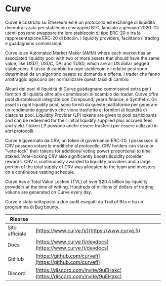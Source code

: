 # Curve

Curve è costruito su Ethereum ed è un protocollo ed exchange di liquidità decentralizzata per stablecoin e wrapped BTC, lanciato a gennaio 2020. Gli utenti possono swappare tra loro stablecoin di tipo ERC-20 o tra la rappresentazione ERC-20 di bitcoin. I liquidity providers, facilitano il trading e guadagnano commissioni.

Curve is an Automated Market Maker (AMM) where each market has an associated liquidity pool with two or more assets that should have the same value, like USDT, USDC, DAI and TUSD, which are all US dollar pegged stablecoins. Il tasso di cambio tra ogni stablecoin e i relativi pesi sono determinati da un algoritmo basato su domanda e offerta. I trader che fanno arbitraggio agiscono per normalizzare questi tassi di cambio.

Alcuni dei pool di liquidità di Curve guadagnano commissioni extra per i fornitori di liquidità oltre alle commissioni di scambio dei trader. Curve offre pool di stablecoin integrate con Compound, yearn.finance, e Synthetix. Gli asset in ogni liquidity pool, sono forniti da queste piattaforme per generare un rendimento aggiuntivo che viene trasferito ai fornitori di liquidità di ciascuna pool. Liquidity Provider (LP) tokens are given to pool participants and can be redeemed for their initial liquidity supplied plus accrued fees and yield. I token LP possono anche essere trasferiti per essere utilizzati in altri protocolli.

Curve è governato da CRV, un token di governance ERC-20. I possessori di CRV possono votare le modifiche al protocollo. CRV holders can stake or "vote-lock" their tokens for additional voting power proportional to time staked. Vote-locking CRV also significantly boosts liquidity provider rewards. CRV is continuously awarded to liquidity providers and a large portion of the total supply of CRV was allocated to the team and investors on a continuous vesting schedule.

Curve has a Total Value Locked (TVL) of over $20.4 billion by liquidity providers at the time of writing. Hundreds of millions of dollars of trading volume are generated on Curve every day.

Curve è stato sottoposto a due audit eseguiti da Trail of Bits e ha un programma di Bug bounty.

| Risorse        |                                                                          |
| -------------- | ------------------------------------------------------------------------ |
| Sito ufficiale | [https://www.curve.fi/](https://www.curve.fi)                            |
| Docs           | [https://www.curve.fi/devdocs](https://www.curve.fi/devdocs)             |
| GitHub         | [https://github.com/curvefi](https://github.com/curvefi)                 |
| Discord        | [https://discord.com/invite/9uEHakc](https://discord.com/invite/9uEHakc) |

